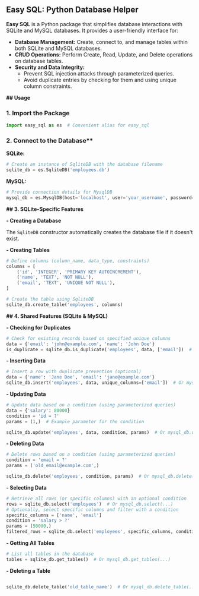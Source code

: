 ## Easy SQL: Python Database Helper

**Easy SQL** is a Python package that simplifies database interactions with SQLite and MySQL databases. It provides a user-friendly interface for:

- **Database Management:** Create, connect to, and manage tables within both SQLite and MySQL databases.
- **CRUD Operations:** Perform Create, Read, Update, and Delete operations on database tables.
- **Security and Data Integrity:**
    - Prevent SQL injection attacks through parameterized queries.
    - Avoid duplicate entries by checking for them and using unique column constraints.

**## Usage**

### 1. Import the Package

```python
import easy_sql as es  # Convenient alias for easy_sql
```

### 2. Connect to the Database**

**SQLite:**

```python
# Create an instance of SqliteDB with the database filename
sqlite_db = es.SqliteDB('employees.db')
```

**MySQL:**

```python
# Provide connection details for MysqlDB
mysql_db = es.MysqlDB(host='localhost', user='your_username', password='your_password', database='your_database_name')
```

**## 3. SQLite-Specific Features**

**- Creating a Database**

The `SqliteDB` constructor automatically creates the database file if it doesn't exist.

**- Creating Tables**

```python
# Define columns (column_name, data_type, constraints)
columns = [
    ('id', 'INTEGER', 'PRIMARY KEY AUTOINCREMENT'),
    ('name', 'TEXT', 'NOT NULL'),
    ('email', 'TEXT', 'UNIQUE NOT NULL'),
]

# Create the table using SqliteDB
sqlite_db.create_table('employees', columns)
```

**## 4. Shared Features (SQLite & MySQL)**

**- Checking for Duplicates**

```python
# Check for existing records based on specified unique columns
data = {'email': 'john@example.com', 'name': 'John Doe'}
is_duplicate = sqlite_db.is_duplicate('employees', data, ['email'])  # Or mysql_db.is_duplicate(...)
```

**- Inserting Data**

```python
# Insert a row with duplicate prevention (optional)
data = {'name': 'Jane Doe', 'email': 'jane@example.com'}
sqlite_db.insert('employees', data, unique_columns=['email'])  # Or mysql_db.insert(...)
```

**- Updating Data**

```python
# Update data based on a condition (using parameterized queries)
data = {'salary': 80000}
condition = 'id = ?'
params = (1,)  # Example parameter for the condition

sqlite_db.update('employees', data, condition, params)  # Or mysql_db.update(...)
```

**- Deleting Data**

```python
# Delete rows based on a condition (using parameterized queries)
condition = 'email = ?'
params = ('old_email@example.com',)

sqlite_db.delete('employees', condition, params)  # Or mysql_db.delete(...)
```

**- Selecting Data**

```python
# Retrieve all rows (or specific columns) with an optional condition
rows = sqlite_db.select('employees')  # Or mysql_db.select(...)
# Optionally, select specific columns and filter with a condition
specific_columns = ['name', 'email']
condition = 'salary > ?'
params = (50000,)
filtered_rows = sqlite_db.select('employees', specific_columns, condition, params)  # Or mysql_db.select(...)
```

**- Getting All Tables**

```python
# List all tables in the database
tables = sqlite_db.get_tables()  # Or mysql_db.get_tables(...)
```

**- Deleting a Table**

```python

sqlite_db.delete_table('old_table_name')  # Or mysql_db.delete_table(...)

```

